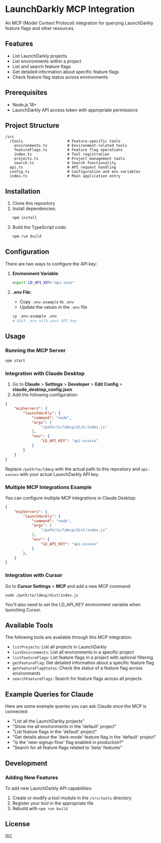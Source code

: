 # LaunchDarkly MCP Integration

An MCP (Model Context Protocol) integration for querying LaunchDarkly feature flags and other resources.

## Features

- List LaunchDarkly projects
- List environments within a project
- List and search feature flags
- Get detailed information about specific feature flags
- Check feature flag status across environments

## Prerequisites

- Node.js 18+
- LaunchDarkly API access token with appropriate permissions

## Project Structure

```
/src
  /tools                    # Feature-specific tools
    environments.ts         # Environment-related tools
    featureFlags.ts         # Feature flag operations
    index.ts                # Tool registration
    projects.ts             # Project management tools
    search.ts               # Search functionality
  api.ts                    # API request handling
  config.ts                 # Configuration and env variables
  index.ts                  # Main application entry
```

## Installation

1. Clone this repository
2. Install dependencies:
   ```bash
   npm install
   ```
3. Build the TypeScript code:
   ```bash
   npm run build
   ```

## Configuration

There are two ways to configure the API key:

1. **Environment Variable**:
   ```bash
   export LD_API_KEY="api-xxxx"
   ```

2. **.env File**:
   - Copy `.env.example` to `.env`
   - Update the values in the `.env` file
   ```bash
   cp .env.example .env
   # Edit .env with your API key
   ```

## Usage

### Running the MCP Server

```bash
npm start
```

### Integration with Claude Desktop

1. Go to **Claude** > **Settings** > **Developer** > **Edit Config** > **claude_desktop_config.json**
2. Add the following configuration:

```json
{
    "mcpServers": {
        "launchdarkly": {
            "command": "node",
            "args": [
                "/path/to/ldmcp/dist/index.js"
            ],
            "env": {
                "LD_API_KEY": "api-xxxxxx"
            }
        }
    }
}
```

Replace `/path/to/ldmcp` with the actual path to this repository and `api-xxxxxx` with your actual LaunchDarkly API key.

### Multiple MCP Integrations Example

You can configure multiple MCP integrations in Claude Desktop:

```json
{
    "mcpServers": {
        "launchdarkly": {
            "command": "node",
            "args": [
                "/path/to/ldmcp/dist/index.js"
            ],
            "env": {
                "LD_API_KEY": "api-xxxxxx"
            }
        },
    }
}
```

### Integration with Cursor

Go to **Cursor Settings** > **MCP** and add a new MCP command:

```
node /path/to/ldmcp/dist/index.js
```

You'll also need to set the LD_API_KEY environment variable when launching Cursor.

## Available Tools

The following tools are available through this MCP integration:

- `listProjects`: List all projects in LaunchDarkly
- `listEnvironments`: List all environments in a specific project
- `listFeatureFlags`: List feature flags in a project with optional filtering
- `getFeatureFlag`: Get detailed information about a specific feature flag
- `getFeatureFlagStatus`: Check the status of a feature flag across environments
- `searchFeatureFlags`: Search for feature flags across all projects

## Example Queries for Claude

Here are some example queries you can ask Claude once the MCP is connected:

- "List all the LaunchDarkly projects"
- "Show me all environments in the 'default' project"
- "List feature flags in the 'default' project"
- "Get details about the 'dark-mode' feature flag in the 'default' project"
- "Is the 'new-signup-flow' flag enabled in production?"
- "Search for all feature flags related to 'beta' features"

## Development

### Adding New Features

To add new LaunchDarkly API capabilities:

1. Create or modify a tool module in the `/src/tools` directory
2. Register your tool in the appropriate file
3. Rebuild with `npm run build`

## License

ISC
